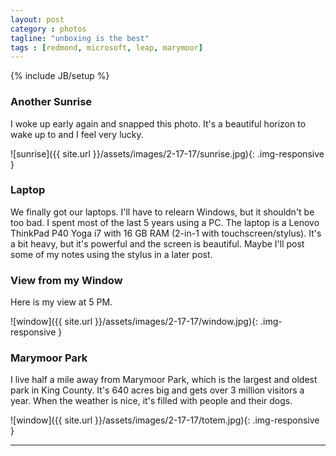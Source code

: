 ```yaml
---
layout: post
category : photos
tagline: "unboxing is the best"
tags : [redmond, microsoft, leap, marymoor]
---
```

{% include JB/setup %}

### Another Sunrise

I woke up early again and snapped this photo. It's a beautiful horizon to wake up to and I feel very lucky.

![sunrise]({{ site.url }}/assets/images/2-17-17/sunrise.jpg){: .img-responsive }

### Laptop

We finally got our laptops. I'll have to relearn Windows, but it shouldn't be too bad. I spent most of the last 5 years using a PC. The laptop is a Lenovo ThinkPad P40 Yoga i7 with 16 GB RAM (2-in-1 with touchscreen/stylus). It's a bit heavy, but it's powerful and the screen is beautiful. Maybe I'll post some of my notes using the stylus in a later post.


### View from my Window

Here is my view at 5 PM.

![window]({{ site.url }}/assets/images/2-17-17/window.jpg){: .img-responsive }

### Marymoor Park

I live half a mile away from Marymoor Park, which is the largest and oldest park in King County. It's 640 acres big and gets over 3 million visitors a year. When the weather is nice, it's filled with people and their dogs.

![window]({{ site.url }}/assets/images/2-17-17/totem.jpg){: .img-responsive }


---
